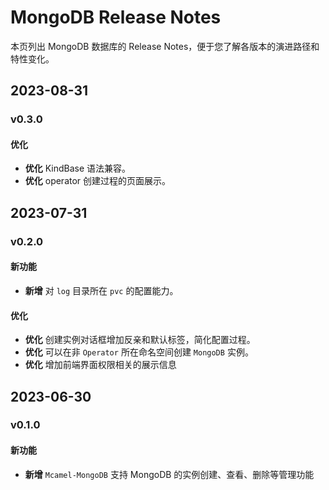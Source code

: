 # MongoDB Release Notes

本页列出 MongoDB 数据库的 Release Notes，便于您了解各版本的演进路径和特性变化。

## 2023-08-31

### v0.3.0

#### 优化

- **优化** KindBase 语法兼容。
- **优化** operator 创建过程的页面展示。 

## 2023-07-31

### v0.2.0

#### 新功能

- **新增** 对 `log` 目录所在 `pvc` 的配置能力。

#### 优化

- **优化** 创建实例对话框增加反亲和默认标签，简化配置过程。
- **优化** 可以在非 `Operator` 所在命名空间创建 `MongoDB` 实例。
- **优化** 增加前端界面权限相关的展示信息

## 2023-06-30

### v0.1.0

#### 新功能

- **新增** `Mcamel-MongoDB` 支持 MongoDB 的实例创建、查看、删除等管理功能
